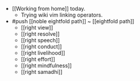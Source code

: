 - [[Working from home]] today.
  - Trying wiki vim linking operators.
- #push [[noble eightfold path]] ~ [[eightfold path]]
  - [[right view]]
  - [[right resolve]]
  - [[right speech]]
  - [[right conduct]]
  - [[right livelihood]]
  - [[right effort]]
  - [[right mindfulness]]
  - [[right samadhi]]
